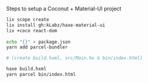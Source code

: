 Steps to setup a Coconut + Material-UI project

```bash
lix scope create
lix install gh:kLabz/haxe-material-ui
lix +coco react-dom
 
echo "{}" > package.json
yarn add parcel-bundler

# (create build.hxml, src/Main.hx & bin/index.html)

haxe build.hxml
yarn parcel bin/index.html
```